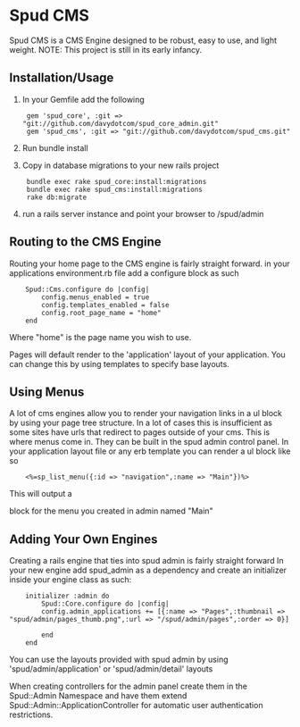 Spud CMS
========

Spud CMS is a CMS Engine designed to be robust, easy to use, and light weight.
NOTE: This project is still in its early infancy.

Installation/Usage
------------------

1. In your Gemfile add the following

		gem 'spud_core', :git => "git://github.com/davydotcom/spud_core_admin.git"
		gem 'spud_cms', :git => "git://github.com/davydotcom/spud_cms.git"

2. Run bundle install
3. Copy in database migrations to your new rails project

		bundle exec rake spud_core:install:migrations
		bundle exec rake spud_cms:install:migrations
		rake db:migrate

4. run a rails server instance and point your browser to /spud/admin

Routing to the CMS Engine
--------------------------
Routing your home page to the CMS engine is fairly straight forward.
in your applications environment.rb file add a configure block as such


		Spud::Cms.configure do |config|
			config.menus_enabled = true
			config.templates_enabled = false
			config.root_page_name = "home"
		end



Where "home" is the page name you wish to use.

Pages will default render to the 'application' layout of your application. You can change this by using templates to specify base layouts.

Using Menus
-----------
A lot of cms engines allow you to render your navigation links in a ul block by using your page tree structure. In a lot of cases this is insufficient as some sites have urls that redirect to pages outside of your cms. This is where menus come in. They can be built in the spud admin control panel.
In your application layout file or any erb template you can render a ul block like so
		
		<%=sp_list_menu({:id => "navigation",:name => "Main"})%>
		
This will output a <ul id="navigation"></ul> block for the menu you created in admin named "Main"


Adding Your Own Engines
-----------------------

Creating a rails engine that ties into spud admin is fairly straight forward
In your new engine add spud_admin as a dependency and create an initializer inside your engine class as such:

		initializer :admin do
			Spud::Core.configure do |config|
			config.admin_applications += [{:name => "Pages",:thumbnail => "spud/admin/pages_thumb.png",:url => "/spud/admin/pages",:order => 0}]

			end
		end

You can use the layouts provided with spud admin by using 'spud/admin/application' or 'spud/admin/detail' layouts

When creating controllers for the admin panel create them in the Spud::Admin Namespace and have them extend Spud::Admin::ApplicationController for automatic user authentication restrictions.




